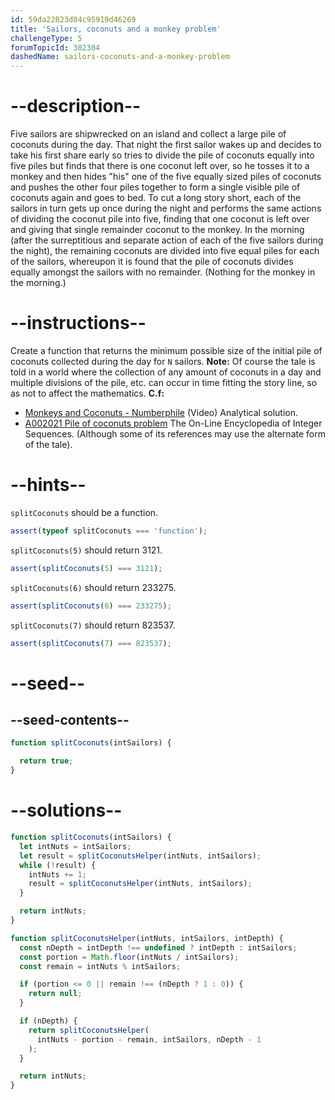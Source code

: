 ```yaml
---
id: 59da22823d04c95919d46269
title: 'Sailors, coconuts and a monkey problem'
challengeType: 5
forumTopicId: 302304
dashedName: sailors-coconuts-and-a-monkey-problem
---
```


# --description--

Five sailors are shipwrecked on an island and collect a large pile of coconuts during the day. That night the first sailor wakes up and decides to take his first share early so tries to divide the pile of coconuts equally into five piles but finds that there is one coconut left over, so he tosses it to a monkey and then hides "his" one of the five equally sized piles of coconuts and pushes the other four piles together to form a single visible pile of coconuts again and goes to bed. To cut a long story short, each of the sailors in turn gets up once during the night and performs the same actions of dividing the coconut pile into five, finding that one coconut is left over and giving that single remainder coconut to the monkey. In the morning (after the surreptitious and separate action of each of the five sailors during the night), the remaining coconuts are divided into five equal piles for each of the sailors, whereupon it is found that the pile of coconuts divides equally amongst the sailors with no remainder. (Nothing for the monkey in the morning.)

# --instructions--

Create a function that returns the minimum possible size of the initial pile of coconuts collected during the day for `N` sailors. **Note:** Of course the tale is told in a world where the collection of any amount of coconuts in a day and multiple divisions of the pile, etc. can occur in time fitting the story line, so as not to affect the mathematics. **C.f:**

<ul>
  <li><a href="https://www.youtube.com/watch?v=U9qU20VmvaU" target="_blank"> Monkeys and Coconuts - Numberphile</a> (Video) Analytical solution.</li>
  <li><a href="https://oeis.org/A002021" target="_blank">A002021 Pile of coconuts problem</a> The On-Line Encyclopedia of Integer Sequences. (Although some of its references may use the alternate form of the tale).</li>
</ul>

# --hints--

`splitCoconuts` should be a function.

```js
assert(typeof splitCoconuts === 'function');
```

`splitCoconuts(5)` should return 3121.

```js
assert(splitCoconuts(5) === 3121);
```

`splitCoconuts(6)` should return 233275.

```js
assert(splitCoconuts(6) === 233275);
```

`splitCoconuts(7)` should return 823537.

```js
assert(splitCoconuts(7) === 823537);
```

# --seed--

## --seed-contents--

```js
function splitCoconuts(intSailors) {

  return true;
}
```

# --solutions--

```js
function splitCoconuts(intSailors) {
  let intNuts = intSailors;
  let result = splitCoconutsHelper(intNuts, intSailors);
  while (!result) {
    intNuts += 1;
    result = splitCoconutsHelper(intNuts, intSailors);
  }

  return intNuts;
}

function splitCoconutsHelper(intNuts, intSailors, intDepth) {
  const nDepth = intDepth !== undefined ? intDepth : intSailors;
  const portion = Math.floor(intNuts / intSailors);
  const remain = intNuts % intSailors;

  if (portion <= 0 || remain !== (nDepth ? 1 : 0)) {
    return null;
  }

  if (nDepth) {
    return splitCoconutsHelper(
      intNuts - portion - remain, intSailors, nDepth - 1
    );
  }

  return intNuts;
}
```
